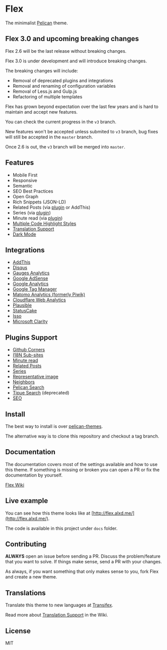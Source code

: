 # Flex

The minimalist [Pelican](http://blog.getpelican.com/) theme.

## Flex 3.0 and upcoming breaking changes

Flex 2.6 will be the last release without breaking changes.

Flex 3.0 is under development and will introduce breaking changes.

The breaking changes will include:

* Removal of deprecated plugins and integrations
* Removal and renaming of configuration variables
* Removal of Less.js and Gulp.js
* Refactoring of multiple templates

Flex has grown beyond expectation over the last few years and is hard to maintain and accept new features.

You can check the current progress in the `v3` branch.

New features won't be accepted unless submited to `v3` branch, bug fixes will still be accepted in the `master` branch.

Once 2.6 is out, the `v3` branch will be merged into `master`.

## Features

- Mobile First
- Responsive
- Semantic
- SEO Best Practices
- Open Graph
- Rich Snippets (JSON-LD)
- Related Posts (via [plugin](https://github.com/getpelican/pelican-plugins/tree/master/related_posts) or AddThis)
- Series (via [plugin](https://github.com/pelican-plugins/series))
- Minute read (via [plugin](https://github.com/getpelican/pelican-plugins/tree/master/post_stats))
- [Multiple Code Highlight Styles](https://github.com/alexandrevicenzi/Flex/wiki/Code-Highlight)
- [Translation Support](https://github.com/alexandrevicenzi/Flex/wiki/Translations)
- [Dark Mode](https://github.com/alexandrevicenzi/Flex/wiki/Dark-Mode)

## Integrations

- [AddThis](http://www.addthis.com/)
- [Disqus](https://disqus.com/)
- [Gauges Analytics](http://get.gaug.es/)
- [Google AdSense](https://www.google.com.br/adsense/start/)
- [Google Analytics](https://www.google.com/analytics/web/)
- [Google Tag Manager](https://www.google.com/tagmanager/)
- [Matomo Analytics (formerly Piwik)](https://matomo.org/)
- [Cloudflare Web Analytics](https://www.cloudflare.com/web-analytics/)
- [Plausible](https://plausible.io/)
- [StatusCake](https://www.statuscake.com/)
- [Isso](https://posativ.org/isso/)
- [Microsoft Clarity](https://clarity.microsoft.com)

## Plugins Support

- [Github Corners](https://github.com/tholman/github-corners)
- [I18N Sub-sites](https://github.com/getpelican/pelican-plugins/tree/master/i18n_subsites)
- [Minute read](https://github.com/getpelican/pelican-plugins/tree/master/post_stats)
- [Related Posts](https://github.com/getpelican/pelican-plugins/tree/master/related_posts)
- [Series](https://github.com/pelican-plugins/series)
- [Representative image](https://github.com/getpelican/pelican-plugins/tree/master/representative_image)
- [Neighbors](https://github.com/getpelican/pelican-plugins/tree/master/neighbors)
- [Pelican Search](https://github.com/pelican-plugins/search)
- [Tipue Search](https://github.com/getpelican/pelican-plugins/blob/master/tipue_search/) (deprecated)
- [SEO](https://github.com/pelican-plugins/seo)

## Install

The best way to install is over [pelican-themes](https://github.com/getpelican/pelican-themes).

The alternative way is to clone this repository and checkout a tag branch.

## Documentation

The documentation covers most of the settings available and how to use this theme.
If something is missing or broken you can open a PR or fix the documentation by yourself.

[Flex Wiki](https://github.com/alexandrevicenzi/Flex/wiki)

## Live example

You can see how this theme looks like at [http://flex.alxd.me/](http://flex.alxd.me/).

The code is available in this project under `docs` folder.

## Contributing

**ALWAYS** open an issue before sending a PR.
Discuss the problem/feature that you want to solve.
If things make sense, send a PR with your changes.

As always, if you want something that only makes sense to you, fork Flex and create a new theme.

## Translations

Translate this theme to new languages at [Transifex](https://www.transifex.com/alexandrevicenzi/flex-pelican/).

Read more about [Translation Support](https://github.com/alexandrevicenzi/Flex/wiki/Translations) in the Wiki.

## License

MIT

